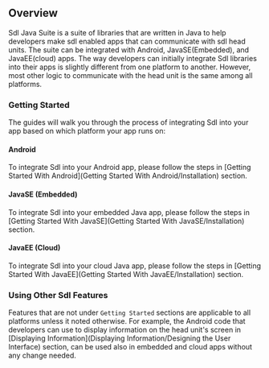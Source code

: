 ## Overview

Sdl Java Suite is a suite of libraries that are written in Java to help developers make sdl enabled apps that can communicate with sdl head units. The suite can be integrated with Android, JavaSE(Embedded), and JavaEE(cloud) apps. The way developers can initially integrate Sdl libraries into their apps is slightly different from one platform to another. However, most other logic to communicate with the head unit is the same among all platforms. 

### Getting Started
The guides will walk you through the process of integrating Sdl into your app based on which platform your app runs on:

#### Android
To integrate Sdl into your Android app, please follow the steps in [Getting Started With Android](Getting Started With Android/Installation) section.

#### JavaSE (Embedded)
To integrate Sdl into your embedded Java app, please follow the steps in [Getting Started With JavaSE](Getting Started With JavaSE/Installation) section.

#### JavaEE (Cloud)
To integrate Sdl into your cloud Java app, please follow the steps in [Getting Started With JavaEE](Getting Started With JavaEE/Installation) section.

### Using Other Sdl Features
Features that are not under `Getting Started` sections are applicable to all platforms unless it noted otherwise. For example, the Android code that developers can use to display information on the head unit's screen in [Displaying Information](Displaying Information/Designing the User Interface) section, can be used also in embedded and cloud apps without any change needed.